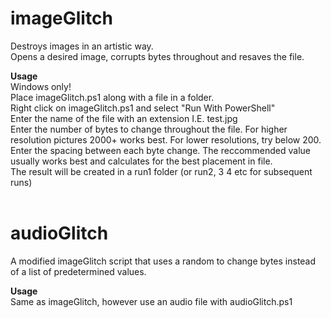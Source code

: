 # imageGlitch
Destroys images in an artistic way.<br />
Opens a desired image, corrupts bytes throughout and resaves the file.<br />

<b>Usage</b><br />
Windows only!<br />
Place imageGlitch.ps1 along with a file in a folder.<br />
Right click on imageGlitch.ps1 and select "Run With PowerShell"<br />
Enter the name of the file with an extension I.E. test.jpg<br />
Enter the number of bytes to change throughout the file. For higher resolution pictures 2000+ works best. For lower resolutions, try below 200.<br />
Enter the spacing between each byte change. The reccommended value usually works best and calculates for the best placement in file.<br />
The result will be created in a run1 folder (or run2, 3 4 etc for subsequent runs)<br /><br />

# audioGlitch
A modified imageGlitch script that uses a random to change bytes instead of a list of predetermined values.<br />

<b>Usage</b><br />
Same as imageGlitch, however use an audio file with audioGlitch.ps1<br />
